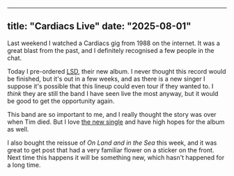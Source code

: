 ----
title: "Cardiacs Live"
date: "2025-08-01"
----

Last weekend I watched a Cardiacs gig from 1988 on the internet. It was a great blast from the past, and I definitely recognised a few people in the chat.

Today I pre-ordered [LSD](https://alphabet-business-concern.bandcamp.com/album/lsd), their new album. I never thought this record would be finished, but it's out in a few weeks, and as there is a new singer I suppose it's possible that this lineup could even tour if they wanted to. I _think_ they are still the band I have seen live the most anyway, but it would be good to get the opportunity again.

This band are so important to me, and I really thought the story was over when Tim died. But I love [the new single](https://alphabet-business-concern.bandcamp.com/track/woodeneye) and have high hopes for the album as well.

I also bought the reissue of _On Land and in the Sea_ this week, and it was great to get post that had a very familiar flower on a sticker on the front. Next time this happens it will be something new, which hasn't happened for a long time.